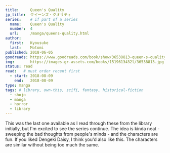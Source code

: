 ```yaml
---
title:     Queen's Quality
jp_title:  クイーンズ・クオリティ
series:    # if part of a series
  name:    Queen's Quality
  number:  4
  url:     /manga/queens-quality.html
author: 
  first:   Kyousuke 
  last:    Motomi
published: 2018-06-05
goodreads: https://www.goodreads.com/book/show/36538813-queen-s-quality-vol-4
img:       https://images.gr-assets.com/books/1519613432l/36538813.jpg
status: read
read:   # must order recent first
  - start: 2018-08-09  
    end:   2018-08-09 
type: manga
tags: # library, own-this, scifi, fantasy, historical-fiction
  - shojo
  - manga
  - horror
  - library
---
```


This was the last one available as I read through these from the library initially, but I'm excited to see the series continue. The idea is kinda neat - sweeping the bad thoughts from people's minds - and the characters are fun. If you liked Dengeki Daisy, I think you'd also like this. The characters are similar without being too much the same.
